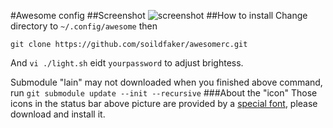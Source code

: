 #Awesome config
##Screenshot
![screenshot](http://ww1.sinaimg.cn/large/005Nt2Qyjw1f23cfgm7mij311y0lcdw3.jpg)
##How to install
Change directory to ` ~/.config/awesome ` then 

` git clone https://github.com/soildfaker/awesomerc.git `

And ` vi ./light.sh ` eidt ` yourpassword ` to adjust brightess.

Submodule "lain" may not downloaded when you finished above command, run ` git submodule update --init --recursive `
###About the "icon"
Those icons in the status bar above picture are provided by a [special font](https://github.com/FortAwesome/Font-Awesome/), please download and install it.
